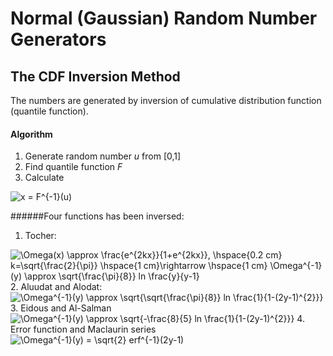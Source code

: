 # Normal (Gaussian) Random Number Generators

## The CDF Inversion Method
The numbers are generated by inversion of cumulative distribution function (quantile function).
#### Algorithm
1. Generate random number *u* from [0,1]
2. Find quantile function *F*
3. Calculate 
<img src="https://latex.codecogs.com/gif.latex?x&space;=&space;F^{-1}(u)" title="x = F^{-1}(u)" />


######Four functions has been inversed:
1. Tocher:
<img src="https://latex.codecogs.com/gif.latex?\Omega^{-1}(y)&space;\approx&space;\sqrt{\frac{\pi}{8}}&space;ln&space;\frac{y}{y-1}" title="\Omega(x) \approx \frac{e^{2kx}}{1+e^{2kx}}, \hspace{0.2 cm} k=\sqrt{\frac{2}{\pi}} \hspace{1 cm}\rightarrow \hspace{1 cm} \Omega^{-1}(y) \approx \sqrt{\frac{\pi}{8}} ln \frac{y}{y-1}" />
2. Aluudat and Alodat:
<img src="https://latex.codecogs.com/gif.latex?\Omega^{-1}(y)&space;\approx&space;\sqrt{\sqrt{\frac{\pi}{8}}&space;ln&space;\frac{1}{1-(2y-1)^{2}}}" title="\Omega^{-1}(y) \approx \sqrt{\sqrt{\frac{\pi}{8}} ln \frac{1}{1-(2y-1)^{2}}}" />
3. Eidous and Al-Salman
<img src="https://latex.codecogs.com/gif.latex?\Omega^{-1}(y)&space;\approx&space;\sqrt{-\frac{8}{5}&space;ln&space;\frac{1}{1-(2y-1)^{2}}}" title="\Omega^{-1}(y) \approx \sqrt{-\frac{8}{5} ln \frac{1}{1-(2y-1)^{2}}}" />
4. Error function and Maclaurin series
<img src="https://latex.codecogs.com/gif.latex?\Omega^{-1}(y)&space;=&space;\sqrt{2}&space;erf^{-1}(2y-1)" title="\Omega^{-1}(y) = \sqrt{2} erf^{-1}(2y-1)" />
